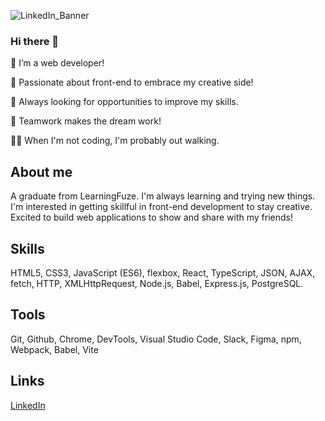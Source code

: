 ![LinkedIn_Banner](https://github.com/annaaksenov/annaaksenov/assets/121647003/4b42b6f5-ea55-4b69-ad19-e11534b4ab6a)

### Hi there 👋
🔭 I’m a web developer!

💫 Passionate about front-end to embrace my creative side!

👀 Always looking for opportunities to improve my skills.

🤝 Teamwork makes the dream work!

🚶‍♀️ When I'm not coding, I'm probably out walking.
## About me
A graduate from LearningFuze. I'm always learning and trying new things. I'm interested in getting skillful in front-end development to stay creative. Excited to build web applications to show and share with my friends!
## Skills
HTML5, CSS3, JavaScript (ES6), flexbox, React, TypeScript, JSON, AJAX, fetch, HTTP, XMLHttpRequest, Node.js, Babel, Express.js, PostgreSQL.
## Tools
Git, Github, Chrome, DevTools, Visual Studio Code, Slack, Figma, npm, Webpack, Babel, Vite
## Links
<a href="https://www.linkedin.com/in/anna-aksenov/">LinkedIn</a>

